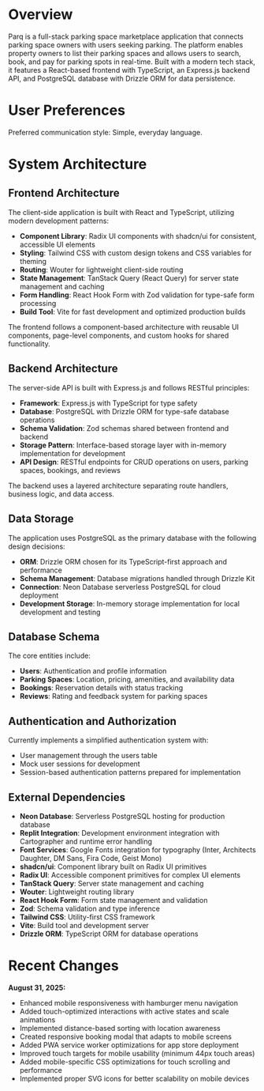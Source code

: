 # Overview

Parq is a full-stack parking space marketplace application that connects parking space owners with users seeking parking. The platform enables property owners to list their parking spaces and allows users to search, book, and pay for parking spots in real-time. Built with a modern tech stack, it features a React-based frontend with TypeScript, an Express.js backend API, and PostgreSQL database with Drizzle ORM for data persistence.

# User Preferences

Preferred communication style: Simple, everyday language.

# System Architecture

## Frontend Architecture

The client-side application is built with React and TypeScript, utilizing modern development patterns:

- **Component Library**: Radix UI components with shadcn/ui for consistent, accessible UI elements
- **Styling**: Tailwind CSS with custom design tokens and CSS variables for theming
- **Routing**: Wouter for lightweight client-side routing
- **State Management**: TanStack Query (React Query) for server state management and caching
- **Form Handling**: React Hook Form with Zod validation for type-safe form processing
- **Build Tool**: Vite for fast development and optimized production builds

The frontend follows a component-based architecture with reusable UI components, page-level components, and custom hooks for shared functionality.

## Backend Architecture

The server-side API is built with Express.js and follows RESTful principles:

- **Framework**: Express.js with TypeScript for type safety
- **Database**: PostgreSQL with Drizzle ORM for type-safe database operations
- **Schema Validation**: Zod schemas shared between frontend and backend
- **Storage Pattern**: Interface-based storage layer with in-memory implementation for development
- **API Design**: RESTful endpoints for CRUD operations on users, parking spaces, bookings, and reviews

The backend uses a layered architecture separating route handlers, business logic, and data access.

## Data Storage

The application uses PostgreSQL as the primary database with the following design decisions:

- **ORM**: Drizzle ORM chosen for its TypeScript-first approach and performance
- **Schema Management**: Database migrations handled through Drizzle Kit
- **Connection**: Neon Database serverless PostgreSQL for cloud deployment
- **Development Storage**: In-memory storage implementation for local development and testing

## Database Schema

The core entities include:
- **Users**: Authentication and profile information
- **Parking Spaces**: Location, pricing, amenities, and availability data
- **Bookings**: Reservation details with status tracking
- **Reviews**: Rating and feedback system for parking spaces

## Authentication and Authorization

Currently implements a simplified authentication system with:
- User management through the users table
- Mock user sessions for development
- Session-based authentication patterns prepared for implementation

## External Dependencies

- **Neon Database**: Serverless PostgreSQL hosting for production database
- **Replit Integration**: Development environment integration with Cartographer and runtime error handling
- **Font Services**: Google Fonts integration for typography (Inter, Architects Daughter, DM Sans, Fira Code, Geist Mono)
- **shadcn/ui**: Component library built on Radix UI primitives
- **Radix UI**: Accessible component primitives for complex UI elements
- **TanStack Query**: Server state management and caching
- **Wouter**: Lightweight routing library
- **React Hook Form**: Form state management and validation
- **Zod**: Schema validation and type inference
- **Tailwind CSS**: Utility-first CSS framework
- **Vite**: Build tool and development server
- **Drizzle ORM**: TypeScript ORM for database operations

# Recent Changes

**August 31, 2025:**
- Enhanced mobile responsiveness with hamburger menu navigation
- Added touch-optimized interactions with active states and scale animations
- Implemented distance-based sorting with location awareness
- Created responsive booking modal that adapts to mobile screens
- Added PWA service worker optimizations for app store deployment
- Improved touch targets for mobile usability (minimum 44px touch areas)
- Added mobile-specific CSS optimizations for touch scrolling and performance
- Implemented proper SVG icons for better scalability on mobile devices